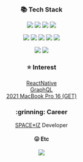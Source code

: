 <!-- <p align="center">
  <h3 align="center">:wave: 안녕하세요!</h3>
  <h5 align="center">풀스택 개발자가 목표인 김윤엽 입니다!</h5>
</p> -->

<!-- [![willianrod's wakatime stats](https://github-readme-stats.vercel.app/api/wakatime?username=yykim&hide_progress=true&layout=compact)](https://github.com/anuraghazra/github-readme-stats)
-->
<h3 align="center">📚 Tech Stack</h3>
<p align="center">
  <a href="#"><img src="https://img.shields.io/badge/-JavaScript-78B8DE?style=flat&logo=JavaScript"/></a>
  <a href="#"><img src="https://img.shields.io/badge/-Vue-4FC08D?style=flat&logo=Vue.js&logoColor=white"/></a>
  <a href="#"><img src="https://img.shields.io/badge/-React-222222?style=flat&logo=React&logoColor=#61DAFB"/></a>
  <a href="#"><img src="https://img.shields.io/badge/-TypeScript-3178C6?style=flat&logo=TypeScript&logoColor=white"/></a>
<!--   <a href="#"><img src="https://img.shields.io/badge/-jQuery-0769AD?style=flat&logo=jQuery&logoColor=#61DAFB"/></a> -->
</p>

<p align="center">
  <a href="#"><img src="https://img.shields.io/badge/-NodeJs-5675D8?style=flat&logo=Node.js&logoColor=#339933"/></a>
  <a href="#"><img src="https://img.shields.io/badge/-Java-F0941E?style=flat&logo=Java&logoColor=white"/></a>
  <a href="#"><img src="https://img.shields.io/badge/-Spring-6AAD3D?style=flat&logo=Spring&logoColor=white"/></a>
  <a href="#"><img src="https://img.shields.io/badge/-SpringBoot-6AAD3D?style=flat&logo=Spring&logoColor=white"/></a>
  <a href="#"><img src="https://img.shields.io/badge/-PHP-777BB4?style=flat&logo=PHP&logoColor=white"/></a>
</p>

<p align="center">
  <a href="#"><img src="https://img.shields.io/badge/-Android-3DDC84?style=flat&logo=Android&logoColor=white"/></a>
  <a href="#"><img src="https://img.shields.io/badge/-Flutter-50BFF1?style=flat&logo=Flutter&logoColor=white"/></a>
</p>

<h3 align="center">⭐ Interest</h3> 
<p align="center">
  <a href="https://reactnative.dev/" target="_blank">ReactNative</a><br>
  <a href="https://graphql.org/" target="_blank">GraphQL</a><br>
    <a href="https://www.apple.com/macbook-pro-14-and-16/" target="_blank">2021 MacBook Pro 16 (GET)</a>
</p>

<!-- <h4 align="center">:mag_right: Im..</h4>
<p align="center">
  <a href="https://wiz-one.co.kr">SPACE*IZ</a>'s Developer 
</p>-->

<h3 align="center">:grinning: Career</h3>
<p align="center">
  <a href="https://wiz-one.co.kr"><color="pink">SPACE*IZ</color></a> Developer
</p>


<h4 align="center">😛 Etc</h4>
<p align="center">
  <a href="#"><img src="https://hits.seeyoufarm.com/api/count/incr/badge.svg?url=https%3A%2F%2Fgithub.com%2Fyunyeop&count_bg=%23ff6eaa&title_bg=%23000000&icon=&icon_color=%23E7E7E7&title=Today%27s&edge_flat=false"/></a>
<!--   <a href="#"><img src="https://img.shields.io/badge/Age-22-20C997"/></a> -->
</p>
